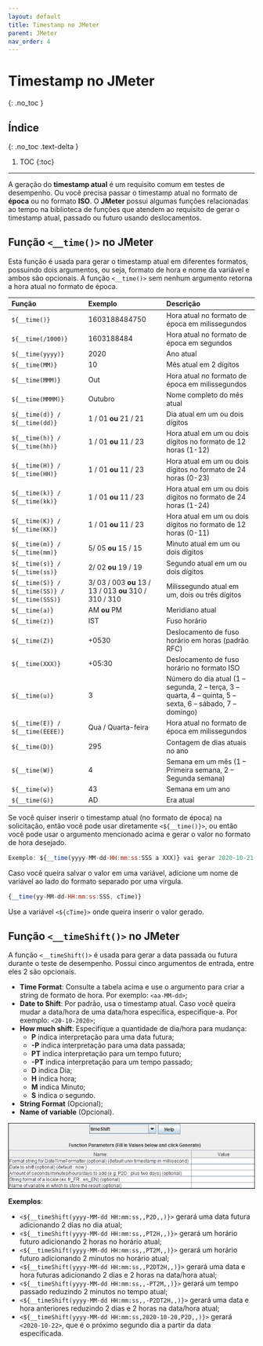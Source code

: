 ```yaml
---
layout: default
title: Timestamp no JMeter
parent: JMeter
nav_order: 4
---
```


# Timestamp no JMeter
{: .no_toc }

## Índice
{: .no_toc .text-delta }

1. TOC
{:toc}

---

A geração do **timestamp atual** é um requisito comum em testes de desempenho. Ou você precisa passar o timestamp atual no formato de **época** ou no formato **ISO**. O **JMeter** possui algumas funções relacionadas ao tempo na biblioteca de funções que atendem ao requisito de gerar o timestamp atual, passado ou futuro usando deslocamentos.

## Função `<__time()>` no JMeter

Esta função é usada para gerar o timestamp atual em diferentes formatos, possuindo dois argumentos, ou seja, formato de hora e nome da variável e ambos são opcionais. A função `<__time()>` sem nenhum argumento retorna a hora atual no formato de época.

| Função | Exemplo | Descrição |
|:-------|:--------|:----------|
| `${__time()}` | 1603188484750 | Hora atual no formato de época em milissegundos |
| `${__time(/1000)}` | 1603188484 | Hora atual no formato de época em segundos |
| `${__time(yyyy)}` | 2020 | Ano atual |
| `${__time(MM)}` | 10| Mês atual em 2 dígitos |
| `${__time(MMM)}` | Out | Hora atual no formato de época em milissegundos |
| `${__time(MMMM)}` | Outubro | Nome completo do mês atual |
| `${__time(d)} / ${__time(dd)}` | 1 / 01 **ou** 21 / 21 | Dia atual em um ou dois dígitos |
| `${__time(h)} / ${__time(hh)}` | 1 / 01 **ou** 11 / 23 | Hora atual em um ou dois dígitos no formato de 12 horas (1-12) |
| `${__time(H)} / ${__time(HH)}` | 1 / 01 **ou** 11 / 23 | Hora atual em um ou dois dígitos no formato de 24 horas (0-23) |
| `${__time(k)} / ${__time(kk)}` | 1 / 01 **ou** 11 / 23 | Hora atual em um ou dois dígitos no formato de 24 horas (1-24) |
| `${__time(K)} / ${__time(KK)}` | 1 / 01 **ou** 11 / 23 | Hora atual em um ou dois dígitos no formato de 12 horas (0-11) |
| `${__time(m)} / ${__time(mm)}` | 5/ 05 **ou** 15 / 15 | Minuto atual em um ou dois dígitos |
| `${__time(s)} / ${__time(ss)}` | 2/ 02 **ou** 19 / 19 | Segundo atual em um ou dois dígitos |
| `${__time(S)} / ${__time(SS)} / ${__time(SSS)}` | 3/ 03 / 003 **ou** 13 / 13 / 013 **ou** 310 / 310 / 310 | Milissegundo atual em um, dois ou três dígitos |	
| `${__time(a)}` | AM **ou** PM | Meridiano atual |
| `${__time(z)}` | IST | Fuso horário |
| `${__time(Z)}` | +0530 | Deslocamento de fuso horário em horas (padrão RFC) |
| `${__time(XXX)}` | +05:30 | Deslocamento de fuso horário no formato ISO |
| `${__time(u)}` | 3 | Número do dia atual (1 – segunda, 2 – terça, 3 – quarta, 4 – quinta, 5 – sexta, 6 – sábado, 7 – domingo) |
| `${__time(E)} / ${__time(EEEE)}` | Qua / Quarta-feira | Hora atual no formato de época em milissegundos |
| `${__time(D)}` | 295 | Contagem de dias atuais no ano |
| `${__time(W)}` | 4 | Semana em um mês (1 – Primeira semana, 2 – Segunda semana) |
| `${__time(w)}` | 43 | Semana em um ano |
| `${__time(G)}` | AD | Era atual |

Se você quiser inserir o timestamp atual (no formato de época) na solicitação, então você pode usar diretamente `<${__time()}>`, ou então você pode usar o argumento mencionado acima e gerar o valor no formato de hora desejado.

```js
Exemplo: ${__time(yyyy-MM-dd-HH:mm:ss:SSS a XXX)} vai gerar 2020-10-21-11:16:38:966 AM +05:30
```

Caso você queira salvar o valor em uma variável, adicione um nome de variável ao lado do formato separado por uma vírgula.

```js
{__time(yy-MM-dd-HH:mm:ss:SSS, cTime)}
```

Use a variável `<${cTime}>` onde queira inserir o valor gerado.

## Função `<__timeShift()>` no JMeter

A função `<__timeShift()>` é usada para gerar a data passada ou futura durante o teste de desempenho. Possui cinco argumentos de entrada, entre eles 2 são opcionais.

- **Time Format**: Consulte a tabela acima e use o argumento para criar a string de formato de hora. Por exemplo: `<aa-MM-dd>`;
- **Date to Shift**: Por padrão, usa o timestamp atual. Caso você queira mudar a data/hora de uma data/hora específica, especifique-a. Por exemplo: `<20-10-2020>`;
- **How much shift**: Especifique a quantidade de dia/hora para mudança:
   - **P** indica interpretação para uma data futura;
   - **-P** indica interpretação para uma data passada;
   - **PT** indica interpretação para um tempo futuro;
   - **-PT** indica interpretação para um tempo passado;
   - **D** indica Dia;
   - **H** indica hora;
   - **M** indica Minuto;
   - **S** indica o segundo.
- **String Format** (Opcional);
- **Name of variable** (Opcional).

![](https://github.com/rafaelvie/faqperformance/blob/main/img/timestamp.png?raw=true)

**Exemplos**:
   - `<${__timeShift(yyyy-MM-dd HH:mm:ss,,P2D,,)}>` gerará uma data futura adicionando 2 dias no dia atual;
   - `<${__timeShift(yyyy-MM-dd HH:mm:ss,,PT2H,,)}>` gerará um horário futuro adicionando 2 horas no horário atual;
   - `<${__timeShift(yyyy-MM-dd HH:mm:ss,,PT2M,,)}>` gerará um horário futuro adicionando 2 minutos no horário atual;
   - `<${__timeShift(yyyy-MM-dd HH:mm:ss,,P2DT2H,,)}>` gerará uma data e hora futuras adicionando 2 dias e 2 horas na data/hora atual;
   - `<${__timeShift(yyyy-MM-dd HH:mm:ss,,-PT2M,,)}>` gerará um tempo passado reduzindo 2 minutos no tempo atual;
   - `<${__timeShift(yyyy-MM-dd HH:mm:ss,,-P2DT2H,,)}>` gerará uma data e hora anteriores reduzindo 2 dias e 2 horas na data/hora atual;
   - `<${__timeShift(yyyy-MM-dd HH:mm:ss,2020-10-20,P2D,,)}>` gerará `<2020-10-22>`, que é o próximo segundo dia a partir da data especificada.
